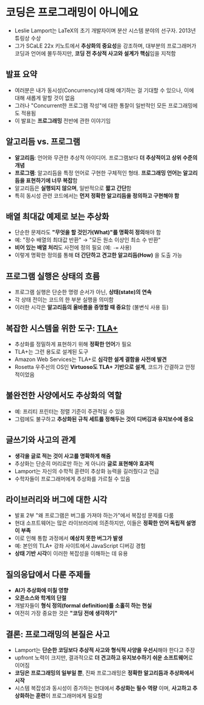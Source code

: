 # 코딩은 프로그래밍이 아니에요 


* Leslie Lamport는 LaTeX의 초기 개발자이며 분산 시스템 분야의 선구자. 2013년 튜링상 수상
* 그가 SCaLE 22x 키노트에서 **추상화의 중요성**을 강조하며, 대부분의 프로그래머가 코딩과 언어에 몰두하지만, **코딩 전 추상적 사고와 설계가 핵심**임을 지적함

발표 요약
-----

* 여러분은 내가 동시성(Concurrency)에 대해 얘기하는 걸 기대할 수 있으나, 이에 대해 새롭게 말할 것이 없음
* 그러나 "Concurrent한 프로그램 작성"에 대한 통찰이 일반적인 모든 프로그래밍에도 적용됨
* 이 발표는 **프로그래밍** 전반에 관한 이야기임

알고리듬 vs. 프로그램
-------------

* **알고리듬**: 언어와 무관한 추상적 아이디어. 프로그램보다 **더 추상적이고 상위 수준의 개념**
* **프로그램**: 알고리듬을 특정 언어로 구현한 구체적인 형태. **프로그래밍 언어는 알고리듬을 표현하기에 너무 복잡**함
* 알고리듬은 **실행되지 않으며**, 일반적으로 **짧고 간단**함
* 특히 동시성 관련 코드에서는 **먼저 정확한 알고리듬을 정의하고 구현해야 함**

배열 최대값 예제로 보는 추상화
-----------------

* 단순한 문제라도 **"무엇을 할 것인가(What)"를 명확히 정의**해야 함
* 예: "정수 배열의 최대값 반환" → "모든 원소 이상인 최소 수 반환"
* **비어 있는 배열 처리**도 사전에 정의 필요 (예: `-∞` 사용)
* 이렇게 명확한 정의를 통해 **더 간단하고 견고한 알고리듬(How)** 을 도출 가능

프로그램 실행은 상태의 흐름
---------------

* 프로그램 실행은 단순한 명령 순서가 아닌, **상태(state)의 연속**
* 각 상태 전이는 코드의 한 부분 실행을 의미함
* 이러한 시각은 **알고리듬의 올바름을 증명할 때 중요**함 (불변식 사용 등)

복잡한 시스템을 위한 도구: [TLA+](https://news.hada.io/topic?id=19971)
-----------------------------------------------------------

* 추상화를 정밀하게 표현하기 위해 **정확한 언어**가 필요
* TLA+는 그런 용도로 설계된 도구
* Amazon Web Services는 TLA+로 **심각한 설계 결함을 사전에 발견**
* Rosetta 우주선의 OS인 **Virtuoso도 TLA+ 기반으로 설계**, 코드가 간결하고 안정적이었음

불완전한 사양에서도 추상화의 역할
------------------

* 예: 프리티 프린터는 정렬 기준이 주관적일 수 있음
* 그럼에도 불구하고 **추상화된 규칙 세트를 정해두는 것이 디버깅과 유지보수에 중요**

글쓰기와 사고의 관계
-----------

* **생각을 글로 적는 것이 사고를 명확하게 해줌**
* 추상화는 단순히 머리로만 하는 게 아니라 **글로 표현해야 효과적**
* Lamport는 자신의 수학적 훈련이 추상화 능력을 길러줬다고 언급
* 수학자들이 프로그래머에게 추상화를 가르칠 수 있음

라이브러리와 버그에 대한 시각
----------------

* 발표 2부 "왜 프로그램은 버그를 가져야 하는가"에서 복잡성 문제를 다룸
* 현대 소프트웨어는 많은 라이브러리에 의존하지만, 이들은 **정확한 언어 독립적 설명이 부족**
* 이로 인해 통합 과정에서 **예상치 못한 버그가 발생**
* 예: 본인의 TLA+ 강좌 사이트에서 JavaScript 디버깅 경험
* **상태 기반 시각**이 이러한 복잡성을 이해하는 데 유용

질의응답에서 다룬 주제들
-------------

* **AI가 추상화에 미칠 영향**
* **오픈소스와 학계의 단절**
* 개발자들이 **형식 정의(formal definition)를 소홀히 하는 현실**
* 여전히 가장 중요한 것은 **"코딩 전에 생각하기"**

결론: 프로그래밍의 본질은 사고
-----------------

* Lamport는 **단순한 코딩보다 추상적 사고와 형식적 사양을 우선시**해야 한다고 주장
* upfront 노력이 크지만, 결과적으로 **더 견고하고 유지보수하기 쉬운 소프트웨어**로 이어짐
* **코딩은 프로그래밍의 일부일 뿐**, 진짜 프로그래밍은 **정확한 알고리듬과 추상화에서 시작**
* 시스템 복잡성과 동시성이 증가하는 현대에서 **추상화는 필수 역량** 이며, **사고하고 추상화하는 훈련**이 프로그래머에게 필요함
